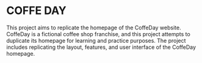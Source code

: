 # COFFE DAY

This project aims to replicate the homepage of the CoffeDay website. CoffeDay is a fictional coffee shop franchise, and this project attempts to duplicate its homepage for learning and practice purposes. The project includes replicating the layout, features, and user interface of the CoffeDay homepage.
